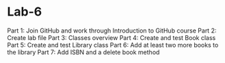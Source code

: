 # Lab-6
Part 1: Join GitHub and work through Introduction to GitHub course Part 2: Create lab file Part 3: Classes overview Part 4: Create and test Book class Part 5: Create and test Library class Part 6: Add at least two more books to the library Part 7: Add ISBN and a delete book method
